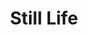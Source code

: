 ---
title: Still Life
description_markdown:
_gallery_date:
permalink: /gallery/stilllife/
main_image_path: /assets/images/muscari--jam-still-life.jpg
images:
  - image_path: /assets/images/snowdrops--tea.jpg
    image_description:
    image_title: Snowdrops & Tea-Acrylic on Box Canvas-12inch sq/30.5cm sq-AVAILABLE
  - image_path: /assets/images/barbara-harrison-caban----blue-still-life--oxford-city.jpg
    image_description:
    image_title: >-
      Still life with Oranges & Honeysuckle-Acrylic on Box Canvas-24inch sq/61cm
      sq-AVAILABLE
  - image_path: /assets/images/still-life-with-apples.jpg
    image_description:
    image_title: Still Life with Apples-Acrylic on Box Canvas-12inch sq/30.5cm sq-AVAILABLE
  - image_path: /assets/images/still-life-with-fish.jpg
    image_description:
    image_title: Still Life with Fish-Acrylic on Box Canvas -12inch sq/30.5cm sq-AVAILABLE
  - image_path: /assets/images/jam.jpg
    image_description:
    image_title: Jam-Acrylic on Box Canvas-12inch sq/30.5cm sq-SOLD
  - image_path: /assets/images/still-life-with-cherries.jpg
    image_description:
    image_title: Still Life with Cherries-Acrylic on Box Canvas-12inch sq / 30.5cm sq-SOLD
  - image_path: /assets/images/still-life-with-olives.jpg
    image_description:
    image_title: Still Life with Olives-Acrylic on Box Canvas-12inch sq/30.5cm sq - SOLD
  - image_path: /assets/images/still-life--coffee-morning-.jpg
    image_description:
    image_title: >-
      Still Life " Coffee Morning "-Acrylic on Box Canvas -12inch sq/30.5cm
      sq-SOLD
  - image_path: /assets/images/still-life-with-oranges.jpg
    image_description:
    image_title: Still Life with Oranges-Acrylic on Box Canvas-12inch sq/30.5cm sq - SOLD
  - image_path: /assets/images/fullsizeoutput-a64.jpeg
    image_description:
    image_title: Still Life with Tea Pot-Acrylic on Box Canvas -16inch sq/40.5cm sq- SOLD
  - image_path: /assets/images/fullsizeoutput-a79.jpeg
    image_description:
    image_title: Still Life with Bird-Acrylic on Box Canvas - 16inch sq/40.5cm sq - SOLD
  - image_path: /assets/images/fish-2017.jpg
    image_description:
    image_title: Fish with Lemons - Acrylic on Box Canvas - 16inch sq/40.5cm sq - SOLD
  - image_path: /assets/images/muscari--jam-still-life.jpg
    image_description:
    image_title: Muscari & Jam-Acrylic on Box Canvas-12inch sq/30.5cm sq-AVAILABLE
  - image_path: /assets/images/books--coffee-still-life.jpg
    image_description:
    image_title: Books & Coffee-Acrylic on Box Canvas-12inch sq/30.5cm sq-AVAILABLE
_comments:
  title: add a Gallery title
  permalink: page URL name
  main_image_path: This is the image used to represent your gallery
  images: Add and edit your gallery images here
---